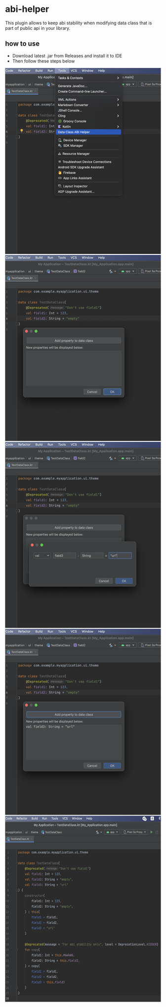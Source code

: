 # abi-helper
This plugin allows to keep abi stability when modifying data class that is part of public api in your library.

## how to use
* Download latest .jar from Releases and install it to IDE
* Then follow these steps below

<img src="https://github.com/raininforest/abi-helper/raw/main/screenshots/01.png" alt="" width="520" height="600">
<img src="https://github.com/raininforest/abi-helper/raw/main/screenshots/02.png" alt="" width="520" height="600">
<img src="https://github.com/raininforest/abi-helper/raw/main/screenshots/03.png" alt="" width="520" height="600">
<img src="https://github.com/raininforest/abi-helper/raw/main/screenshots/04.png" alt="" width="520" height="600">
<img src="https://github.com/raininforest/abi-helper/raw/main/screenshots/05.png" alt="" width="570" height="600">
